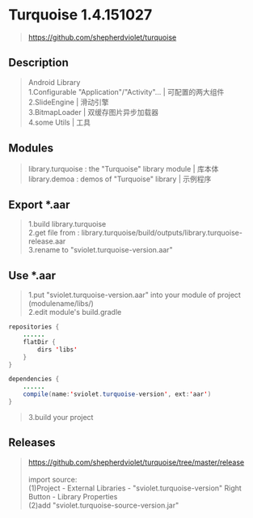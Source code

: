 # Turquoise 1.4.151027
> https://github.com/shepherdviolet/turquoise <br/>

## Description
> Android Library<br/>
> 1.Configurable "Application"/"Activity"... | 可配置的两大组件<br/>
> 2.SlideEngine | 滑动引擎<br/>
> 3.BitmapLoader | 双缓存图片异步加载器<br/>
> 4.some Utils | 工具<br/>

## Modules
> library.turquoise : the "Turquoise" library module  |  库本体 <br/>
> library.demoa : demos of "Turquoise" library  |  示例程序 <br/>

## Export *.aar
>1.build library.turquoise <br/>
>2.get file from : library.turquoise/build/outputs/library.turquoise-release.aar <br/>
>3.rename to "sviolet.turquoise-version.aar" <br/>

## Use *.aar
>1.put "sviolet.turquoise-version.aar" into your module of project (modulename/libs/) <br/>
>2.edit module's build.gradle <br/>

```java
repositories {
    ......
    flatDir {
        dirs 'libs'
    }
}
```

```java
dependencies {
    ......
    compile(name:'sviolet.turquoise-version', ext:'aar')
}
```

>3.build your project <br/>

## Releases
> https://github.com/shepherdviolet/turquoise/tree/master/release<br/>
> <br/>
> import source: <br/>
> (1)Project - External Libraries - "sviolet.turquoise-version" Right Button - Library Properties <br/>
> (2)add "sviolet.turquoise-source-version.jar" <br/>